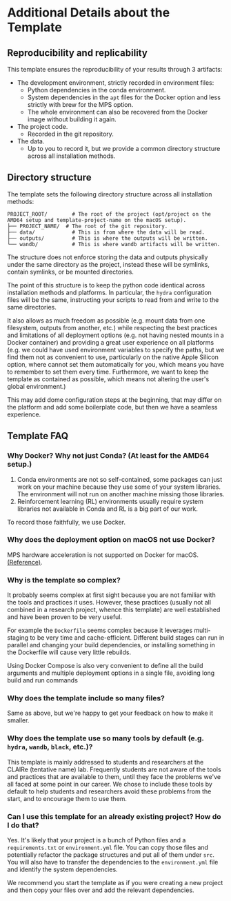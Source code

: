# Additional Details about the Template

## Reproducibility and replicability

This template ensures the reproducibility of your results through 3 artifacts:

- The development environment, strictly recorded in environment files:
    - Python dependencies in the conda environment.
    - System dependencies in the `apt` files for the Docker option and less strictly with brew for the MPS option.
    - The whole environment can also be recovered from the Docker image without building it again.
- The project code.
    - Recorded in the git repository.
- The data.
    - Up to you to record it, but we provide a common directory structure across all installation methods.

## Directory structure

The template sets the following directory structure across all installation methods:

```text
PROJECT_ROOT/        # The root of the project (opt/project on the AMD64 setup and template-project-name on the macOS setup).
├── PROJECT_NAME/  # The root of the git repository.
├── data/            # This is from where the data will be read.
├── outputs/         # This is where the outputs will be written.
└── wandb/           # This is where wandb artifacts will be written.
```

The structure does not enforce storing the data and outputs physically under the same directory as the project,
instead these will be symlinks, contain symlinks, or be mounted directories.

The point of this structure is to keep the python code identical across installation methods and platforms.
In particular, the `hydra` configuration files will be the same,
instructing your scripts to read from and write to the same directories.

It also allows as much freedom as possible (e.g. mount data from one filesystem, outputs from another, etc.) while
respecting the best practices and limitations of all deployment options
(e.g. not having nested mounts in a Docker container)
and providing a great user experience on all platforms
(e.g. we could  have used environment variables to specify the paths, but we find them not as convenient to use,
particularly on the native Apple Silicon option, where cannot set them automatically for you,
which means you have to remember to set them every time.
Furthermore, we want to keep the template as contained as possible, which means not altering the user's global
environment.)

This may add dome configuration steps at the beginning, that may differ on the platform and add some
boilerplate code, but then we have a seamless experience.

## Template FAQ

### Why Docker? Why not just Conda? (At least for the AMD64 setup.)

1. Conda environments are not so self-contained, some packages can just work on your machine because they use some of
   your system libraries.
   The environment will not run on another machine missing those libraries.
2. Reinforcement learning (RL) environments usually require system libraries not available in Conda
   and RL is a big part of our work.

To record those faithfully, we use Docker.

### Why does the deployment option on macOS not use Docker?

MPS hardware acceleration is not supported on Docker for
macOS. [(Reference)](https://github.com/pytorch/pytorch/issues/81224).

### Why is the template so complex?

It probably seems complex at first sight because you are not familiar with the tools and practices it uses.
However, these practices (usually not all combined in a research project, whence this template) are
well established and have been proven to be very useful.

For example the `Dockerfile` seems complex because it leverages multi-staging to be very
time and cache-efficient.
Different build stages can run in parallel and changing your build dependencies,
or installing something in the Dockerfile will cause very little rebuilds.

Using Docker Compose is also very convenient to define all the build arguments and multiple deployment options
in a single file, avoiding long build and run commands

### Why does the template include so many files?

Same as above, but we're happy to get your feedback on how to make it smaller.

### Why does the template use so many tools by default (e.g. `hydra`, `wandb`, `black`, etc.)?

This template is mainly addressed to students and researchers at the CLAIRe (tentative name) lab.
Frequently students are not aware of the tools and practices that are available to them, until they face the problems
we've all faced at some point in our career.
We chose to include these tools by default to help students and researchers avoid these problems from the start,
and to encourage them to use them.

### Can I use this template for an already existing project? How do I do that?

Yes. It's likely that your project is a bunch of Python files and a `requirements.txt` or `environment.yml` file.
You can copy those files and potentially refactor the package structures and put all of them under `src`.
You will also have to transfer the dependencies to the `environment.yml` file and identify the system dependencies.

We recommend you start the template as if you were creating a new project and then copy your files over and add the
relevant dependencies.
